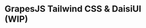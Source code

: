 # GrapesJS Tailwind CSS & DaisiUI (WIP)

<!-- [DEMO](##)
> **Provide a live demo of your plugin**
For a better user engagement create a simple live demo by using services like [JSFiddle](https://jsfiddle.net) [CodeSandbox](https://codesandbox.io) [CodePen](https://codepen.io) and link it here in your README (attaching a screenshot/gif will also be a plus).
To help you in this process here below you will find the necessary HTML/CSS/JS, so it just a matter of copy-pasting on some of those services. After that delete this part and update the link above

### HTML
```html
<link href="https://unpkg.com/grapesjs/dist/css/grapes.min.css" rel="stylesheet">
<script src="https://unpkg.com/grapesjs"></script>
<script src="https://unpkg.com/grapesjs-tailwindcss"></script>

<div id="gjs"></div>
```

### JS
```js
const editor = grapesjs.init({
	container: '#gjs',
  height: '100%',
  fromElement: true,
  storageManager: false,
  plugins: ['grapesjs-tailwindcss'],
});
```

### CSS
```css
body, html {
  margin: 0;
  height: 100%;
}
```


## Summary

* Plugin name: `grapesjs-tailwindcss`
* Components
    * `component-id-1`
    * `component-id-2`
    * ...
* Blocks
    * `block-id-1`
    * `block-id-2`
    * ...



## Options

| Option | Description | Default |
|-|-|-
| `option1` | Description option | `default value` |



## Download

* CDN
  * `https://unpkg.com/grapesjs-tailwindcss`
* NPM
  * `npm i grapesjs-tailwindcss`
* GIT
  * `git clone https://github.com/fasenderos/grapesjs-tailwindcss.git`



## Usage

Directly in the browser
```html
<link href="https://unpkg.com/grapesjs/dist/css/grapes.min.css" rel="stylesheet"/>
<script src="https://unpkg.com/grapesjs"></script>
<script src="path/to/grapesjs-tailwindcss.min.js"></script>

<div id="gjs"></div>

<script type="text/javascript">
  var editor = grapesjs.init({
      container: '#gjs',
      // ...
      plugins: ['grapesjs-tailwindcss'],
      pluginsOpts: {
        'grapesjs-tailwindcss': { /* options */ }
      }
  });
</script>
```

Modern javascript
```js
import grapesjs from 'grapesjs';
import plugin from 'grapesjs-tailwindcss';
import 'grapesjs/dist/css/grapes.min.css';

const editor = grapesjs.init({
  container : '#gjs',
  // ...
  plugins: [plugin],
  pluginsOpts: {
    [plugin]: { /* options */ }
  }
  // or
  plugins: [
    editor => plugin(editor, { /* options */ }),
  ],
});
```



## Development

Clone the repository

```sh
$ git clone https://github.com/fasenderos/grapesjs-tailwindcss.git
$ cd grapesjs-tailwindcss
```

Install dependencies

```sh
$ npm i
```

Start the dev server

```sh
$ npm start
```

Build the source

```sh
$ npm run build
```



## License

MIT -->
